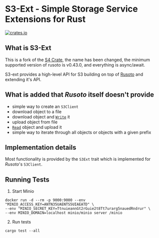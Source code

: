 # S3-Ext - Simple Storage Service Extensions for Rust

[![crates.io](https://meritbadge.herokuapp.com/s3-ext)](https://crates.io/crates/s3-ext)

## What is S3-Ext

This is a fork of the [S4 Crate](https://crates.io/crates/s4), the name has been changed,
the minimum supported version of rusoto is v0.43.0, and everything is async/await.

S3-ext provides a high-level API for S3 building on top of [Rusoto](https://www.rusoto.org/) and extending it's API.


## What is added that *Rusoto* itself doesn't provide

* simple way to create an `S3Client`
* download object to a file
* download object and [`Write`] it
* upload object from file
* [`Read`] object and upload it
* simple way to iterate through all objects or objects with a given prefix

## Implementation details

Most functionality is provided by the `S3Ext` trait which is implemented for *Rusoto*'s `S3Client`.


[`Read`]: https://doc.rust-lang.org/nightly/std/io/trait.Read.html
[`Write`]: https://doc.rust-lang.org/nightly/std/io/trait.Write.html


## Running Tests

1. Start Minio

```
docker run -d --rm -p 9000:9000 --env "MINIO_ACCESS_KEY=ANTN35UAENTS5UIAEATD" \
--env "MINIO_SECRET_KEY=TtnuieannGt2rGuie2t8Tt7urarg5nauedRndrur" \
--env MINIO_DOMAIN=localhost minio/minio server /minio
```

2. Run tests

```
cargo test --all
```
